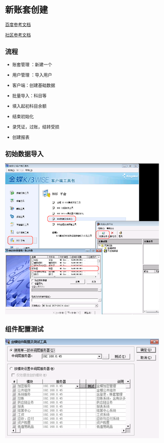

# 新账套创建

[百度参考文档](https://jingyan.baidu.com/article/27fa7326c9fbab07f8271fff.html)

[社区参考文档](https://vip.kingdee.com/article/82059387493354752?productLineId=7&lang=zh-CN)

## 流程

* 账套管理 ：新建一个

* 用户管理 ：导入用户

* 客户端：创建基础数据

* 批量导入：科目等

* 填入起初科目余额

* 结束初始化

* 录凭证，过账，结转受损

* 创建报表

  

## 初始数据导入


![](./images/数据导入导出.png)



## 组件配置测试



 

![](./images/组件配置测试.png)